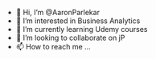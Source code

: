 - 👋 Hi, I’m @AaronParlekar
- 👀 I’m interested in Business Analytics
- 🌱 I’m currently learning Udemy courses
- 💞️ I’m looking to collaborate on jP
- 📫 How to reach me ...

<!---
AaronParlekar/AaronParlekar is a ✨ special ✨ repository because its `README.md` (this file) appears on your GitHub profile.
You can click the Preview link to take a look at your changes.
--->

